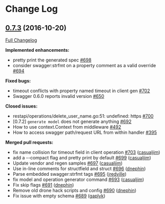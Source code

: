 # Change Log

## [0.7.3](https://github.com/ianchen0119/go-swagger/tree/0.7.3) (2016-10-20)
[Full Changelog](https://github.com/ianchen0119/go-swagger/compare/0.7.2...0.7.3)

**Implemented enhancements:**

- pretty print the generated spec [\#698](https://github.com/ianchen0119/go-swagger/issues/698)
- consider swagger:strfmt on a property comment as a valid override [\#694](https://github.com/ianchen0119/go-swagger/issues/694)

**Fixed bugs:**

- timeout conflicts with property named timeout in client gen [\#702](https://github.com/ianchen0119/go-swagger/issues/702)
- Swagger 0.6.0 reports invalid version [\#650](https://github.com/ianchen0119/go-swagger/issues/650)

**Closed issues:**

- restapi/operations/delete\_user\_name.go:51: undefined: https [\#700](https://github.com/ianchen0119/go-swagger/issues/700)
- \[0.7.2\] `generate model` does not generate anything [\#692](https://github.com/ianchen0119/go-swagger/issues/692)
- How to use context.Context from middleware [\#492](https://github.com/ianchen0119/go-swagger/issues/492)
- How to access swagger path/request URL from within handler [\#395](https://github.com/ianchen0119/go-swagger/issues/395)

**Merged pull requests:**

- fix name collision for timeout field in client operation [\#703](https://github.com/ianchen0119/go-swagger/pull/703) ([casualjim](https://github.com/casualjim))
- add a --compact flag and pretty print by default [\#699](https://github.com/ianchen0119/go-swagger/pull/699) ([casualjim](https://github.com/casualjim))
- Update vendor and regen samples [\#697](https://github.com/ianchen0119/go-swagger/pull/697) ([casualjim](https://github.com/casualjim))
- Use in-line comments for structfield and struct [\#696](https://github.com/ianchen0119/go-swagger/pull/696) ([dnephin](https://github.com/dnephin))
- Parse embedded swagger:strfmt tags [\#695](https://github.com/ianchen0119/go-swagger/pull/695) ([jredville](https://github.com/jredville))
- fix model and operation generator command [\#693](https://github.com/ianchen0119/go-swagger/pull/693) ([casualjim](https://github.com/casualjim))
- Fix skip flags [\#691](https://github.com/ianchen0119/go-swagger/pull/691) ([dnephin](https://github.com/dnephin))
- Remove old drone hack scripts and config [\#690](https://github.com/ianchen0119/go-swagger/pull/690) ([dnephin](https://github.com/dnephin))
- Fix issue with empty schema  [\#689](https://github.com/ianchen0119/go-swagger/pull/689) ([gaplyk](https://github.com/gaplyk))

